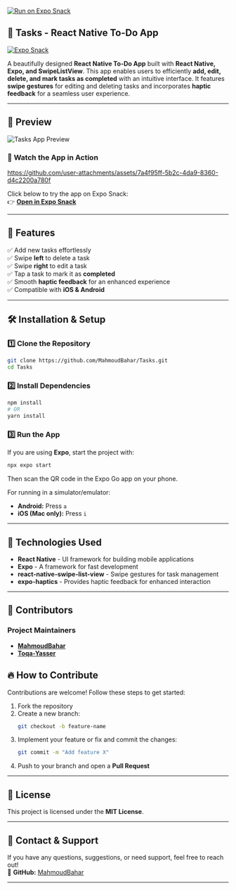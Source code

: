 [![Run on Expo Snack](https://img.shields.io/badge/Run%20on-Expo%20Snack-blue)](https://snack.expo.dev/@mahmoud_bahar/tasks)


## 📝 **Tasks - React Native To-Do App**  

[![Expo Snack](https://img.shields.io/badge/Open%20in-Expo%20Snack-blue?style=for-the-badge&logo=expo)](https://snack.expo.dev/@mahmoud_bahar/tasks)

A beautifully designed **React Native To-Do App** built with **React Native, Expo, and SwipeListView**. This app enables users to efficiently **add, edit, delete, and mark tasks as completed** with an intuitive interface. 
It features **swipe gestures** for editing and deleting tasks and incorporates **haptic feedback** for a seamless user experience.  

---

## 📸 **Preview**  

![Tasks App Preview](https://via.placeholder.com/600x300?text=Tasks+App+Preview)

### 🎥 **Watch the App in Action**
https://github.com/user-attachments/assets/7a4f95ff-5b2c-4da9-8360-d4c2200a780f



Click below to try the app on Expo Snack:  
👉 [**Open in Expo Snack**](https://snack.expo.dev/@mahmoud_bahar/tasks)

---

## 🚀 **Features**
✅ Add new tasks effortlessly  
✅ Swipe **left** to delete a task  
✅ Swipe **right** to edit a task  
✅ Tap a task to mark it as **completed**  
✅ Smooth **haptic feedback** for an enhanced experience  
✅ Compatible with **iOS & Android**  

---

## 🛠️ **Installation & Setup**
### 1️⃣ **Clone the Repository**
```sh
git clone https://github.com/MahmoudBahar/Tasks.git
cd Tasks
```

### 2️⃣ **Install Dependencies**
```sh
npm install
# OR
yarn install
```

### 3️⃣ **Run the App**
If you are using **Expo**, start the project with:
```sh
npx expo start
```
Then scan the QR code in the Expo Go app on your phone.

For running in a simulator/emulator:
- **Android:** Press `a`
- **iOS (Mac only):** Press `i`

---

## 🏰️ **Technologies Used**
- **React Native** - UI framework for building mobile applications  
- **Expo** - A framework for fast development  
- **react-native-swipe-list-view** - Swipe gestures for task management  
- **expo-haptics** - Provides haptic feedback for enhanced interaction  

---

## 🤝 **Contributors**
### Project Maintainers
- **[MahmoudBahar](https://github.com/MahmoudBahar)**
- **[Toqa-Yasser](https://github.com/toqa-yasser)**

## 🔥 **How to Contribute**
Contributions are welcome! Follow these steps to get started:  
1. Fork the repository  
2. Create a new branch:  
   ```sh
   git checkout -b feature-name
   ```
3. Implement your feature or fix and commit the changes:  
   ```sh
   git commit -m "Add feature X"
   ```
4. Push to your branch and open a **Pull Request**  

---

## 📝 **License**
This project is licensed under the **MIT License**.  

---

## 📩 **Contact & Support**
If you have any questions, suggestions, or need support, feel free to reach out!  
📌 **GitHub:** [MahmoudBahar](https://github.com/MahmoudBahar)  

---

